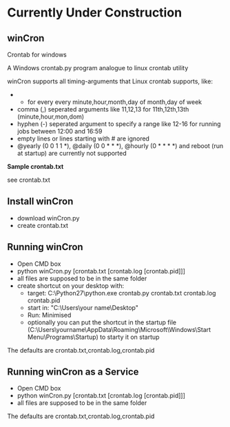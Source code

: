 # Currently Under Construction
## winCron
Crontab for windows

A Windows crontab.py program analogue to linux crontab utility

winCron supports all timing-arguments that Linux crontab supports, like:
* * for every every minute,hour,month,day of month,day of week
* comma (,) seperated arguments like 11,12,13 for 11th,12th,13th (minute,hour,mon,dom)
* hyphen (-) seperated argument to specify a range like 12-16 for running jobs between 12:00 and 16:59
* empty lines or lines starting with # are ignored
* @yearly	(0 0 1 1 *), @daily	(0 0 * * *), @hourly	(0 * * * *) and reboot (run at startup) are currently not supported

**Sample crontab.txt**

see crontab.txt 

## Install winCron

* download winCron.py
* create crontab.txt

## Running winCron

* Open CMD box
* python winCron.py [crontab.txt [crontab.log [crontab.pid]]]
* all files are supposed to be in the same folder
* create shortcut on your desktop with: 
  * target: C:\Python27\python.exe crontab.py crontab.txt crontab.log crontab.pid
  * start in: "C:\Users\your name\Desktop"
  * Run: Minimised
  * optionally you can put the shortcut in the startup file (C:\Users\yourname\AppData\Roaming\Microsoft\Windows\Start Menu\Programs\Startup) to starty it on startup

The defaults are crontab.txt,crontab.log,crontab.pid

## Running winCron as a Service

* Open CMD box
* python winCron.py [crontab.txt [crontab.log [crontab.pid]]]
* all files are supposed to be in the same folder

The defaults are crontab.txt,crontab.log,crontab.pid


